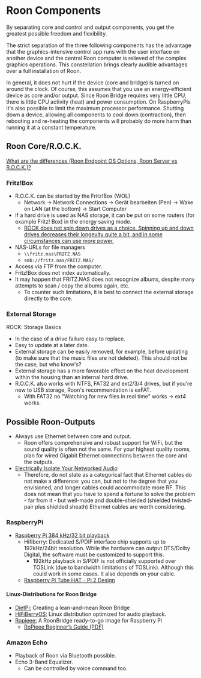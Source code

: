 # Roon Components

<p>By separating core and control and output components, you get the greatest possible freedom and flexibility.</p>

<p>The strict separation of the three following components has the advantage that the graphics-intensive control app runs with the user interface on another device and the central Roon computer is relieved of the complex graphics operations. This constellation brings clearly audible advantages over a full installation of Roon.</p>
<p>In general, it does not hurt if the device (core and bridge) is turned on around the clock. Of course, this assumes that you use an energy-efficient device as core and/or output. Since Roon Bridge requires very little CPU, there is little CPU activity (heat) and power consumption. On RaspberryPis it's also possible to limit the maximum processor performance. Shutting down a device, allowing all components to cool down (contraction), then rebooting and re-heating the components will probably do more harm than running it at a constant temperature.</p>
<h2>Roon Core/R.O.C.K.</h2>
<p><a href="https://community.roonlabs.com/t/what-are-the-differences-roon-endpoint-os-options-roon-server-vs-rock/26448">What are the differences (Roon Endpoint OS Options, Roon Server vs R.O.C.K.)?</a></p>
<h3>Fritz!Box</h3>
<ul>
<li>R.O.C.K. can be started by the Fritz!Box (WOL)
<ul>
<li>Network → Network Connections → Gerät bearbeiten (Pen) → Wake on LAN (at the bottom) → Start Computer</li>
</ul>
</li>
<li>If a hard drive is used as NAS storage, it can be put on some routers (for example Fritz! Box) in the energy saving mode.
<ul>
<li><a href="https://community.roonlabs.com/t/roon-core-idle-activity/30465/11">ROCK does not spin down drives as a choice. Spinning up and down drives decreases their longevity quite a bit, and in some circumstances can use more power.</a></li>
</ul>
</li>
<li>NAS-URLs for file managers
<ul>
<li><code>\\fritz.nas\FRITZ.NAS</code></li>
<li><code>smb://fritz.nas/FRITZ.NAS/</code></li>
</ul>
</li>
<li>Access via FTP from the computer.</li>
<li>Fritz!Box does not index automatically.</li>
<li>It may happen that FRITZ.NAS does not recognize albums, despite many attempts to scan / copy the albums again, etc.
<ul>
<li>To counter such limitations, it is best to connect the external storage directly to the core.</li>
</ul>
</li>
</ul>
<h3>External Storage</h3>
<p>ROCK: Storage Basics</p>
<ul>
<li>In the case of a drive failure easy to replace.</li>
<li>Easy to update at a later date.</li>
<li>External storage can be easily removed, for example, before updating (to make sure that the music files are not deleted). This should not be the case, but who know's?</li>
<li>External storage has a more favorable effect on the heat development within the housing than an internal hard drive.</li>
<li>R.O.C.K. also works with NTFS, FAT32 and ext2/3/4 drives, but if you're new to USB storage, Roon's recommendation is exFAT.
<ul>
<li>With FAT32 no "Watching for new files in real time" works -&gt; ext4 works.</li>
</ul>
</li>
</ul>
<h2>Possible Roon-Outputs</h2>
<ul>
<li>Always use Ethernet between core and output.
<ul>
<li>Roon offers comprehensive and robust support for WiFi, but the sound quality is often not the same. For your highest quality rooms, plan for wired Gigabit Ethernet connections between the core and the outputs.</li>
</ul>
</li>
<li><a href="https://www.audiostream.com/content/electrically-isolate-your-networked-audio">Electrically Isolate Your Networked Audio</a><br>
<ul>
<li>Therefore, do not state as a categorical fact that Ethernet cables do not make a difference: you can, but not to the degree that you envisioned, and longer cables could accommodate more RF. This does not mean that you have to spend a fortune to solve the problem - far from it - but well-made and double-shielded (shielded twisted-pair plus shielded sheath) Ethernet cables are worth considering.</li>
</ul>
</li>
</ul>
<h3>RaspberryPi</h3>
<ul>
<li><a href="https://community.roonlabs.com/t/raspberry-pi-384-khz-32-bit-playback/16529">Raspberry Pi 384 kHz/32 bit playback</a><br>
<ul>
<li>Hifiberry: Dedicated S/PDIF interface chip supports up to 192kHz/24bit resolution. While the hardware can output DTS/Dolby Digital, the software must be customized to support this.
<ul>
<li>192kHz playback in S/PDIF is not officially supported over TOSLink (due to bandwidth limitations of TOSLink). Although this could work in some cases. It also depends on your cable.</li>
</ul>
</li>
<li><a href="http://www.pi2design.com/502hta.html">Raspberry Pi Tube HAT - Pi 2 Design</a></li>
</ul>
</li>
</ul>
<h4>Linux-Distributions for Roon Bridge</h4>
<ul>
<li><a href="https://community.roonlabs.com/t/dietpi-creating-a-lean-and-mean-roon-bridge/13908/2">DietPi:</a> Creating a lean-and-mean Roon Bridge</li>
<li><a href="https://www.hifiberry.com/hifiberryos/">HiFiBerryOS:</a> Linux distribution optimized for audio playback.</li>
<li><a href="https://ropieee.org/">Ropieee:</a> A RoonBridge ready-to-go image for Raspberry Pi
<ul>
<li><a href="https://community.roonlabs.com/t/ropieee-beginners-guide/36844">RoPieee Beginner’s Guide (PDF)</a></li>
</ul>
</li>
</ul>
<h3>Amazon Echo</h3>
<ul>
<li>Playback of Roon via Bluetooth possible.</li>
<li>Echo 3-Band Equalizer.
<ul>
<li>Can be controlled by voice command too.</li>
</ul>
</li>
</ul>

